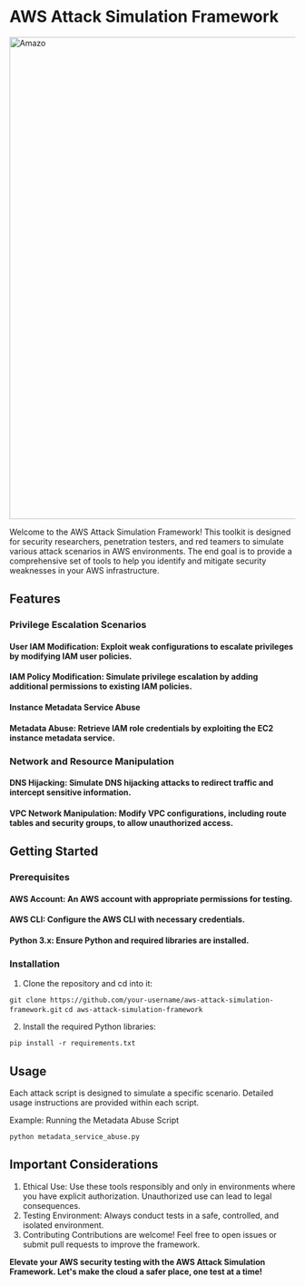 # AWS Attack Simulation Framework

<img width="850" alt="Amazo" src="https://github.com/faizanw8/AWS-Attack-Simulation-Framework/assets/72298471/d730c7cd-c881-4fd5-b4cc-0e04fabd262d">



Welcome to the AWS Attack Simulation Framework! This toolkit is designed for security researchers, penetration testers, and red teamers to simulate various attack scenarios in AWS environments. The end goal is to provide a comprehensive set of tools to help you identify and mitigate security weaknesses in your AWS infrastructure.

## Features
### Privilege Escalation Scenarios
#### User IAM Modification: Exploit weak configurations to escalate privileges by modifying IAM user policies.
#### IAM Policy Modification: Simulate privilege escalation by adding additional permissions to existing IAM policies.
#### Instance Metadata Service Abuse
#### Metadata Abuse: Retrieve IAM role credentials by exploiting the EC2 instance metadata service.

### Network and Resource Manipulation
#### DNS Hijacking: Simulate DNS hijacking attacks to redirect traffic and intercept sensitive information.
#### VPC Network Manipulation: Modify VPC configurations, including route tables and security groups, to allow unauthorized access.

## Getting Started

### Prerequisites
#### AWS Account: An AWS account with appropriate permissions for testing.
#### AWS CLI: Configure the AWS CLI with necessary credentials.
#### Python 3.x: Ensure Python and required libraries are installed.

### Installation

1. Clone the repository and cd into it:

`git clone https://github.com/your-username/aws-attack-simulation-framework.git`
`cd aws-attack-simulation-framework`

2. Install the required Python libraries:

`pip install -r requirements.txt`


## Usage

Each attack script is designed to simulate a specific scenario. Detailed usage instructions are provided within each script.

Example: Running the Metadata Abuse Script

`python metadata_service_abuse.py`

## Important Considerations

1. Ethical Use: Use these tools responsibly and only in environments where you have explicit authorization. Unauthorized use can lead to legal consequences.
2. Testing Environment: Always conduct tests in a safe, controlled, and isolated environment.
3. Contributing
Contributions are welcome! Feel free to open issues or submit pull requests to improve the framework.


**Elevate your AWS security testing with the AWS Attack Simulation Framework. Let's make the cloud a safer place, one test at a time!**






